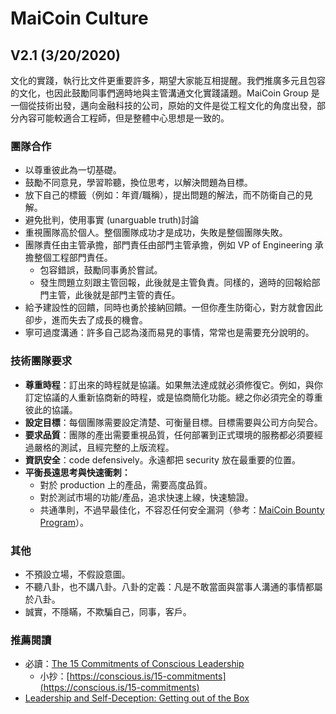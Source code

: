# MaiCoin Culture

## V2.1 (3/20/2020)

文化的實踐，執行比文件更重要許多，期望大家能互相提醒。我們推廣多元且包容的文化，也因此鼓勵同事們適時地與主管溝通文化實踐議題。MaiCoin Group 是一個從技術出發，邁向金融科技的公司，原始的文件是從工程文化的角度出發，部分內容可能較適合工程師，但是整體中心思想是一致的。

### 團隊合作

* 以尊重彼此為一切基礎。
* 鼓勵不同意見，學習聆聽，換位思考，以解決問題為目標。
* 放下自己的標籤（例如：年資/職稱），提出問題的解法，而不防衛自己的見解。
* 避免批判，使用事實 (unarguable truth)討論
* 重視團隊高於個人。整個團隊成功才是成功，失敗是整個團隊失敗。
* 團隊責任由主管承擔，部門責任由部門主管承擔，例如 VP of Engineering 承擔整個工程部門責任。
    * 包容錯誤，鼓勵同事勇於嘗試。
    * 發生問題立刻跟主管回報，此後就是主管負責。同樣的，適時的回報給部門主管，此後就是部門主管的責任。
* 給予建設性的回饋，同時也勇於接納回饋。一但你產生防衛心，對方就會因此卻步，進而失去了成長的機會。
* 寧可過度溝通：許多自己認為淺而易見的事情，常常也是需要充分說明的。

### 技術團隊要求

* **尊重時程**：訂出來的時程就是協議。如果無法達成就必須修復它。例如，與你訂定協議的人重新協商新的時程，或是協商簡化功能。總之你必須完全的尊重彼此的協議。
* **設定目標**：每個團隊需要設定清楚、可衡量目標。目標需要與公司方向契合。
* **要求品質**：團隊的產出需要重視品質，任何部署到正式環境的服務都必須要經過嚴格的測試，且經完整的上版流程。
* **資訊安全**：code defensively。永遠都把 security 放在最重要的位置。
* **平衡長遠思考與快速衝刺：**
    * 對於 production 上的產品，需要高度品質。
    * 對於測試市場的功能/產品，追求快速上線，快速驗證。
    * 共通準則，不過早最佳化，不容忍任何安全漏洞（參考：[MaiCoin Bounty Program](https://maicoin2.freshdesk.com/en/support/solutions/articles/32000027515-bounty-program)）。

### 其他

* 不預設立場，不假設意圖。
* 不聽八卦，也不講八卦。八卦的定義：凡是不敢當面與當事人溝通的事情都屬於八卦。
* 誠實，不隱瞞，不欺騙自己，同事，客戶。



### 推薦閱讀

* 必讀：[The 15 Commitments of Conscious Leadership](https://www.amazon.com/15-Commitments-Conscious-Leadership-Sustainable-ebook/dp/B00R3MHWUE)
    * 小抄：[https://conscious.is/15-commitments](https://conscious.is/15-commitments)
* [Leadership and Self-Deception: Getting out of the Box](https://www.amazon.com/Leadership-Self-Deception-Getting-out-Box-ebook/dp/B07DKHH1GC/ref=sr_1_1?crid=1CCWDWZAEY7EL&keywords=leadership+and+self+deception&qid=1582279299&s=digital-text&sprefix=self-deception+and+l%2Cdigital-text%2C324&sr=1-1)

